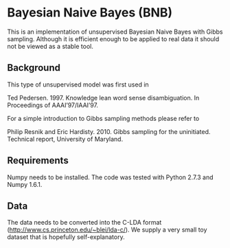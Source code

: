 Bayesian Naive Bayes (BNB)
==========================

This is an implementation of unsupervised Bayesian Naive Bayes with Gibbs sampling. Although it is efficient enough to be applied to real data it should not be viewed as a stable tool.

Background
----------
This type of unsupervised model was first used in 

Ted Pedersen. 1997. Knowledge lean word sense disambiguation. In Proceedings of AAAI’97/IAAI’97.


For a simple introduction to Gibbs sampling methods please refer to 

Philip Resnik and Eric Hardisty. 2010. Gibbs sampling for the uninitiated. Technical report, University of Maryland.


Requirements
------------
Numpy needs to be installed. The code was tested with Python 2.7.3 and Numpy 1.6.1.


Data
----

The data needs to be converted into the C-LDA format (<http://www.cs.princeton.edu/~blei/lda-c/>). We supply a very small toy dataset that is hopefully self-explanatory.